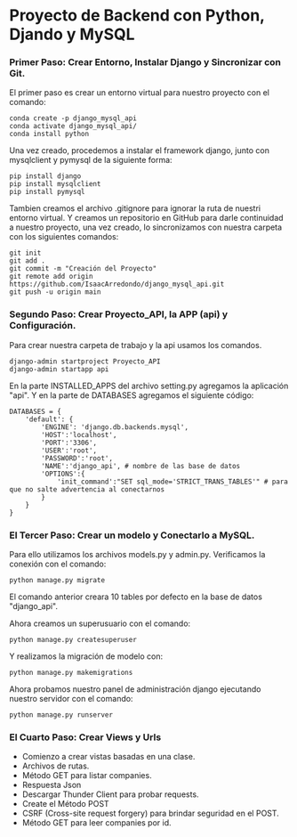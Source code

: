 # Proyecto de Backend con Python, Djando y MySQL

### Primer Paso: Crear Entorno, Instalar Django y Sincronizar con Git.

El primer paso es crear un entorno virtual para nuestro proyecto con el comando:

```
conda create -p django_mysql_api
conda activate django_mysql_api/
conda install python
```

Una vez creado, procedemos a instalar el framework django, junto con mysqlclient y pymysql de la siguiente forma:

```
pip install django
pip install mysqlclient
pip install pymysql
```

Tambien creamos el archivo .gitignore para ignorar la ruta de nuestri entorno virtual. Y creamos un repositorio en GitHub para darle continuidad a nuestro proyecto, una vez creado, lo sincronizamos con nuestra carpeta con los siguientes comandos:

```
git init
git add .
git commit -m "Creación del Proyecto"
git remote add origin https://github.com/IsaacArredondo/django_mysql_api.git
git push -u origin main
```

### Segundo Paso: Crear Proyecto_API,  la APP (api) y Configuración.

Para crear nuestra carpeta de trabajo y la api usamos los comandos.

```
django-admin startproject Proyecto_API
django-admin startapp api
```

En la parte INSTALLED_APPS del archivo setting.py agregamos la aplicación "api". Y en la parte de DATABASES agregamos el siguiente código:

```
DATABASES = {
    'default': {
        'ENGINE': 'django.db.backends.mysql',
        'HOST':'localhost',
        'PORT':'3306',
        'USER':'root',
        'PASSWORD':'root',
        'NAME':'django_api', # nombre de las base de datos
        'OPTIONS':{
            'init_command':"SET sql_mode='STRICT_TRANS_TABLES'" # para que no salte advertencia al conectarnos
        }
    }
}
```

### El Tercer Paso: Crear un modelo y Conectarlo a MySQL.

Para ello utilizamos los archivos models.py y admin.py. Verificamos la conexión con el comando:

```
python manage.py migrate
```

El comando anterior creara 10 tables por defecto en la base de datos "django_api".

Ahora creamos un superusuario con el comando:

```
python manage.py createsuperuser
```

Y realizamos la migración de modelo con:

```
python manage.py makemigrations
```

Ahora probamos nuestro panel de administración django ejecutando nuestro servidor con el comando:

```
python manage.py runserver
```

### El Cuarto Paso: Crear Views y Urls

- Comienzo a crear vistas basadas en una clase.
- Archivos de rutas.
- Método GET para listar companies.
- Respuesta Json
- Descargar Thunder Client para probar requests.
- Create el Método POST
- CSRF (Cross-site request forgery) para brindar seguridad en el POST.
- Método GET para leer companies por id.
